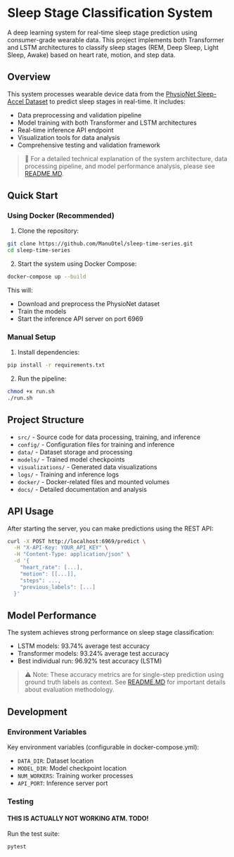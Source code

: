 # Sleep Stage Classification System

A deep learning system for real-time sleep stage prediction using consumer-grade wearable data. This project implements both Transformer and LSTM architectures to classify sleep stages (REM, Deep Sleep, Light Sleep, Awake) based on heart rate, motion, and step data.

## Overview

This system processes wearable device data from the [PhysioNet Sleep-Accel Dataset](https://physionet.org/content/sleep-accel/1.0.0/) to predict sleep stages in real-time. It includes:

- Data preprocessing and validation pipeline
- Model training with both Transformer and LSTM architectures
- Real-time inference API endpoint
- Visualization tools for data analysis
- Comprehensive testing and validation framework
> 📖 For a detailed technical explanation of the system architecture, data processing pipeline, and model performance analysis, please see [README.MD](docs/README.MD).

## Quick Start

### Using Docker (Recommended)

1. Clone the repository:
```bash
git clone https://github.com/ManuOtel/sleep-time-series.git
cd sleep-time-series
```

2. Start the system using Docker Compose:
```bash
docker-compose up --build
```

This will:
- Download and preprocess the PhysioNet dataset
- Train the models
- Start the inference API server on port 6969

### Manual Setup

1. Install dependencies:
```bash
pip install -r requirements.txt
```

2. Run the pipeline:
```bash
chmod +x run.sh
./run.sh
```

## Project Structure

- `src/` - Source code for data processing, training, and inference
- `config/` - Configuration files for training and inference
- `data/` - Dataset storage and processing
- `models/` - Trained model checkpoints
- `visualizations/` - Generated data visualizations
- `logs/` - Training and inference logs
- `docker/` - Docker-related files and mounted volumes
- `docs/` - Detailed documentation and analysis

## API Usage

After starting the server, you can make predictions using the REST API:

```bash
curl -X POST http://localhost:6969/predict \
  -H "X-API-Key: YOUR_API_KEY" \
  -H "Content-Type: application/json" \
  -d '{
    "heart_rate": [...],
    "motion": [[...]],
    "steps": ...,
    "previous_labels": [...]
  }'
```

## Model Performance

The system achieves strong performance on sleep stage classification:
- LSTM models: 93.74% average test accuracy
- Transformer models: 93.24% average test accuracy
- Best individual run: 96.92% test accuracy (LSTM)

> ⚠️ Note: These accuracy metrics are for single-step prediction using ground truth labels as context. See [README.MD](docs/README.MD) for important details about evaluation methodology.

## Development

### Environment Variables

Key environment variables (configurable in docker-compose.yml):
- `DATA_DIR`: Dataset location
- `MODEL_DIR`: Model checkpoint location
- `NUM_WORKERS`: Training worker processes
- `API_PORT`: Inference server port

### Testing
#### THIS IS ACTUALLY NOT WORKING ATM. TODO! 
Run the test suite:
```bash
pytest
```

